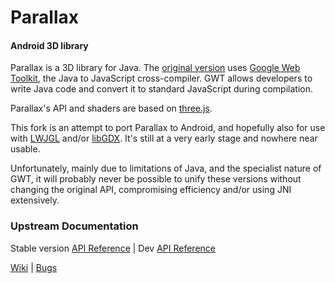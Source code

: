 Parallax
=============

#### Android 3D library ####

Parallax is a 3D library for Java. The [original version](http://parallax3d.org)
uses [Google Web Toolkit](https://developers.google.com/web-toolkit/), the
Java to JavaScript cross-compiler. GWT allows developers to write Java code
and convert it to standard JavaScript during compilation.

Parallax's API and shaders are based on [three.js](http://github.com/mrdoob/three.js).

This fork is an attempt to port Parallax to Android, and hopefully also for use
with [LWJGL](http://www.lwjgl.org/) and/or [libGDX](https://libgdx.badlogicgames.com/).
It's still at a very early stage and nowhere near usable.

Unfortunately, mainly due to limitations of Java, and the specialist nature of
GWT, it will probably never be possible to unify these versions without changing
the original API, compromising efficiency and/or using JNI extensively.

### Upstream Documentation ###

Stable version [API Reference](http://thothbot.github.com/parallax/docs/index.html) 
| Dev [API Reference](http://thothbot.github.com/parallax/docs/dev/) 

[Wiki](https://github.com/thothbot/parallax/wiki) 
| [Bugs](https://github.com/thothbot/parallax/issues)

